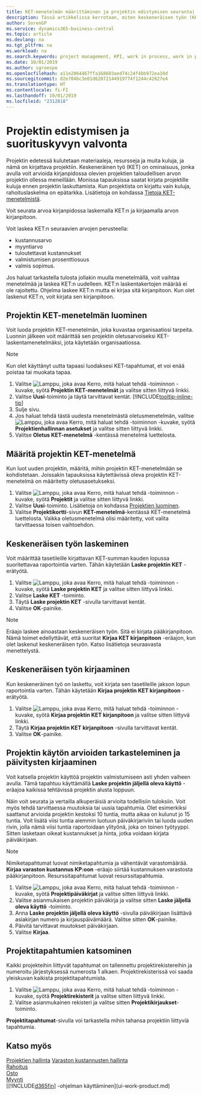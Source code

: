 ```yaml
---
title: KET-menetelmän määrittäminen ja projektin edistymisen seuranta| Microsoft Docs
description: Tässä artikkelissa kerrotaan, miten keskeneräisen työn (KET) menetelmä luodaan ja miten KET lasketaan, kun projektien taloudellinen arvo arvioidaan projektin ollessa kesken.
author: SorenGP
ms.service: dynamics365-business-central
ms.topic: article
ms.devlang: na
ms.tgt_pltfrm: na
ms.workload: na
ms.search.keywords: project management, KPI, work in process, work in progress
ms.date: 10/01/2019
ms.author: sgroespe
ms.openlocfilehash: a11e2064467ffa168603aed74c24f4bb972ea10d
ms.sourcegitcommit: 02e704bc3e01d62072144919774f1244c42827e4
ms.translationtype: HT
ms.contentlocale: fi-FI
ms.lasthandoff: 10/01/2019
ms.locfileid: "2312818"
---
```

# <a name="monitor-job-progress-and-performance"></a>Projektin edistymisen ja suorituskyvyn valvonta
Projektin edetessä kulutetaan materiaaleja, resursseja ja muita kuluja, ja nämä on kirjattava projektiin. Keskeneräinen työ (KET) on ominaisuus, jonka avulla voit arvioida kirjanpidossa olevien projektien taloudellisen arvon projektin ollessa meneillään. Monissa tapauksissa saatat kirjata projektille kuluja ennen projektin laskuttamista. Kun projektista on kirjattu vain kuluja, rahoituslaskelma on epätarkka. Lisätietoja on kohdassa [Tietoja KET-menetelmistä](projects-understanding-wip.md).

Voit seurata arvoa kirjanpidossa laskemalla KET:n ja kirjaamalla arvon kirjanpitoon.

Voit laskea KET:n seuraavien arvojen perusteella:

* kustannusarvo
* myyntiarvo
* tuloutettavat kustannukset
* valmistumisen prosenttiosuus
* valmis sopimus.

Jos haluat tarkastella tulosta jollakin muulla menetelmällä, voit vaihtaa menetelmää ja laskea KET:n uudelleen. KET:n laskentakertojen määrää ei ole rajoitettu. Ohjelma laskee KET:n mutta ei kirjaa sitä kirjanpitoon. Kun olet laskenut KET:n, voit kirjata sen kirjanpitoon.

## <a name="to-create-a-job-wip-method"></a>Projektin KET-menetelmän luominen
Voit luoda projektin KET-menetelmän, joka kuvastaa organisaatiosi tarpeita. Luonnin jälkeen voit määrittää sen projektin oletusarvoiseksi KET-laskentamenetelmäksi, jota käytetään organisaatiossa.  

> [!NOTE]
> Kun olet käyttänyt uutta tapaasi luodaksesi KET-tapahtumat, et voi enää poistaa tai muokata tapaa.  

1. Valitse ![Lamppu, joka avaa Kerro, mitä haluat tehdä -toiminnon](media/ui-search/search_small.png "Kerro, mitä haluat tehdä") -kuvake, syötä **Projektin KET-menetelmät** ja valitse sitten liittyvä linkki.  
2. Valitse **Uusi**-toiminto ja täytä tarvittavat kentät. [!INCLUDE[tooltip-inline-tip](includes/tooltip-inline-tip_md.md)]  
3. Sulje sivu.   
4. Jos haluat tehdä tästä uudesta menetelmästä oletusmenetelmän, valitse ![Lamppu, joka avaa Kerro, mitä haluat tehdä -toiminnon](media/ui-search/search_small.png "Kerro, mitä haluat tehdä") -kuvake, syötä **Projektienhallinnan asetukset** ja valitse sitten liittyvä linkki.  
5. Valitse **Oletus KET-menetelmä** -kentässä menetelmä luettelosta.

## <a name="to-define-a-wip-method-for-a-job"></a>Määritä projektin KET-menetelmä
Kun luot uuden projektin, määritä, mihin projektin KET-menetelmään se kohdistetaan. Joissakin tapauksissa käytettävissä oleva projektin KET-menetelmä on määritetty oletusasetukseksi.

1. Valitse ![Lamppu, joka avaa Kerro, mitä haluat tehdä -toiminnon](media/ui-search/search_small.png "Kerro, mitä haluat tehdä") -kuvake, syötä **Projektit** ja valitse sitten liittyvä linkki.
2. Valitse **Uusi**-toiminto. Lisätietoja on kohdassa [Projektien luominen](projects-how-create-jobs.md).  
3. Valitse **Projektikortti**-sivun **KET-menetelmä**-kentässä KET-menetelmä luettelosta. Vaikka oletusmenetelmä olisi määritetty, voit valita tarvittaessa toisen vaihtoehdon.  

## <a name="to-calculate-wip"></a>Keskeneräisen työn laskeminen
Voit määrittää tasetileille kirjattavan KET-summan kauden lopussa suoritettavaa raportointia varten. Tähän käytetään **Laske projektin KET** -erätyötä.  

1. Valitse ![Lamppu, joka avaa Kerro, mitä haluat tehdä -toiminnon](media/ui-search/search_small.png "Kerro, mitä haluat tehdä") -kuvake, syötä **Laske projektin KET** ja valitse sitten liittyvä linkki.  
2. Valitse **Laske KET** -toiminto.
3. Täytä **Laske projektin KET** -sivulla tarvittavat kentät.
4. Valitse **OK**-painike.  

> [!NOTE]  
>   Eräajo laskee ainoastaan keskeneräisen työn. Sitä ei kirjata pääkirjanpitoon. Nämä toimet edellyttävät, että suoritat **Kirjaa KET kirjanpitoon** -eräajon, kun olet laskenut keskeneräisen työn. Katso lisätietoja seuraavasta menettelystä.

## <a name="to-post-wip"></a>Keskeneräisen työn kirjaaminen
Kun keskeneräinen työ on laskettu, voit kirjata sen tasetileille jakson lopun raportointia varten. Tähän käytetään **Kirjaa projektin KET kirjanpitoon** -erätyötä.

1. Valitse ![Lamppu, joka avaa Kerro, mitä haluat tehdä -toiminnon](media/ui-search/search_small.png "Kerro, mitä haluat tehdä") -kuvake, syötä **Kirjaa projektin KET kirjanpitoon** ja valitse sitten liittyvä linkki.  
2. Täytä **Kirjaa projektin KET kirjanpitoon** -sivulla tarvittavat kentät.  
3. Valitse **OK**-painike.

## <a name="to-view-job-usage-estimates-and-post-updates"></a>Projektin käytön arvioiden tarkasteleminen ja päivitysten kirjaaminen
Voit katsella projektin käyttöä projektin valmistumiseen asti yhden vaiheen avulla. Tämä tapahtuu käyttämällä **Laske projektin jäljellä oleva käyttö** -eräajoa kaikissa tehtävissä projektin alusta loppuun.  

Näin voit seurata ja vertailla alkuperäisiä arvioita todellisiin tuloksiin. Voit myös tehdä tarvittaessa muutoksia tai uusia tapahtumia. Olet esimerkiksi saattanut arvioida projektin kestoksi 10 tuntia, mutta aikaa on kulunut jo 15 tuntia. Voit lisätä viisi tuntia aiemmin luotuun päiväkirjariviin tai luoda uuden rivin, jolla nämä viisi tuntia raportoidaan ylityönä, joka on toinen työtyyppi. Sitten lasketaan oikeat kustannukset ja hinta, jotka voidaan kirjata päiväkirjaan.  

> [!NOTE]  
>   Nimiketapahtumat luovat nimiketapahtumia ja vähentävät varastomäärää. **Kirjaa varaston kustannus KP:oon** -eräajo siirtää kustannuksen varastosta pääkirjanpitoon. Resurssitapahtumat luovat resurssitapahtumia.  

1. Valitse ![Lamppu, joka avaa Kerro, mitä haluat tehdä -toiminnon](media/ui-search/search_small.png "Kerro, mitä haluat tehdä") -kuvake, syötä **Projektipäiväkirjat** ja valitse sitten liittyvä linkki.  
2. Valitse asianmukaisen projektin päiväkirja ja valitse sitten **Laske jäljellä oleva käyttö** -toiminto.  
3. Anna **Laske projektin jäljellä oleva käyttö** -sivulla päiväkirjaan lisättävä asiakirjan numero ja kirjauspäivämäärä. Valitse sitten **OK**-painike.  
4. Päivitä tarvittavat muutokset päiväkirjaan.  
5. Valitse **Kirjaa**.

## <a name="to-view-job-ledger-entries"></a>Projektitapahtumien katsominen
Kaikki projekteihin liittyvät tapahtumat on tallennettu projektirekistereihin ja numeroitu järjestyksessä numerosta 1 alkaen. Projektirekisterissä voi saada yleiskuvan kaikista projektitapahtumista.    

1. Valitse ![Lamppu, joka avaa Kerro, mitä haluat tehdä -toiminnon](media/ui-search/search_small.png "Kerro, mitä haluat tehdä") -kuvake, syötä **Projektirekisterit** ja valitse sitten liittyvä linkki.
2. Valitse asianmukainen rekisteri ja valitse sitten **Projektikirjaukset**-toiminto.

**Projektitapahtumat**-sivulla voi tarkastella mihin tahansa projektiin liittyviä tapahtumia.  

## <a name="see-also"></a>Katso myös
[Projektien hallinta](projects-manage-projects.md)
[Varaston kustannusten hallinta](finance-manage-inventory-costs.md)   
[Rahoitus](finance.md)  
[Osto](purchasing-manage-purchasing.md)         
[Myynti](sales-manage-sales.md)      
[[!INCLUDE[d365fin](includes/d365fin_md.md)] -ohjelman käyttäminen](ui-work-product.md)  
